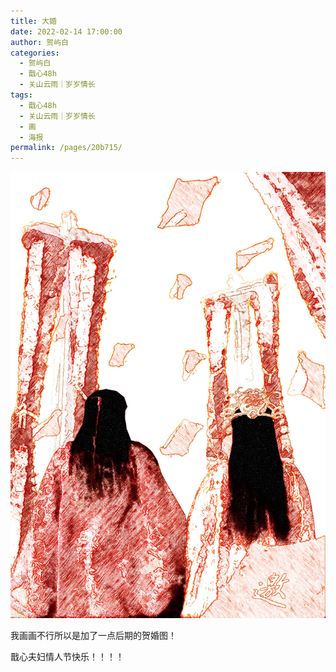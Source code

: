 ```yaml
---
title: 大婚
date: 2022-02-14 17:00:00
author: 贺屿白
categories: 
  - 贺屿白
  - 戬心48h
  - 关山云雨｜岁岁情长
tags: 
  - 戬心48h
  - 关山云雨｜岁岁情长
  - 画
  - 海报
permalink: /pages/20b715/
---
```


![大婚](/img/heyubai/大婚.jpg)

我画画不行所以是加了一点后期的贺婚图！

戬心夫妇情人节快乐！！！！
